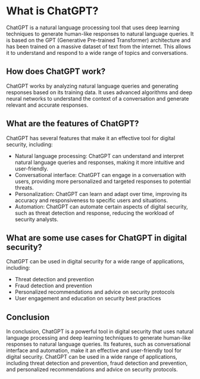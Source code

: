 What is ChatGPT?
====================================================

ChatGPT is a natural language processing tool that uses deep learning techniques to generate human-like responses to natural language queries. It is based on the GPT (Generative Pre-trained Transformer) architecture and has been trained on a massive dataset of text from the internet. This allows it to understand and respond to a wide range of topics and conversations.

How does ChatGPT work?
----------------------

ChatGPT works by analyzing natural language queries and generating responses based on its training data. It uses advanced algorithms and deep neural networks to understand the context of a conversation and generate relevant and accurate responses.

What are the features of ChatGPT?
---------------------------------

ChatGPT has several features that make it an effective tool for digital security, including:

* Natural language processing: ChatGPT can understand and interpret natural language queries and responses, making it more intuitive and user-friendly.
* Conversational interface: ChatGPT can engage in a conversation with users, providing more personalized and targeted responses to potential threats.
* Personalization: ChatGPT can learn and adapt over time, improving its accuracy and responsiveness to specific users and situations.
* Automation: ChatGPT can automate certain aspects of digital security, such as threat detection and response, reducing the workload of security analysts.

What are some use cases for ChatGPT in digital security?
--------------------------------------------------------

ChatGPT can be used in digital security for a wide range of applications, including:

* Threat detection and prevention
* Fraud detection and prevention
* Personalized recommendations and advice on security protocols
* User engagement and education on security best practices

Conclusion
----------

In conclusion, ChatGPT is a powerful tool in digital security that uses natural language processing and deep learning techniques to generate human-like responses to natural language queries. Its features, such as conversational interface and automation, make it an effective and user-friendly tool for digital security. ChatGPT can be used in a wide range of applications, including threat detection and prevention, fraud detection and prevention, and personalized recommendations and advice on security protocols.
